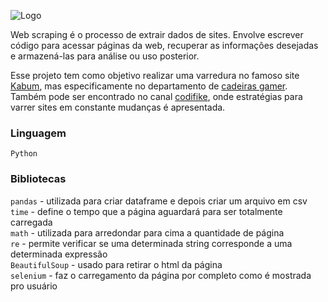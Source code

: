 
![Logo](https://github.com/matteeussPei/web_scraping/blob/main/web-scraping.jpg?raw=true)

Web scraping é o processo de extrair dados de sites. Envolve escrever código para acessar páginas da web, recuperar as informações desejadas e armazená-las para análise ou uso posterior. 

Esse projeto tem como objetivo realizar uma varredura no famoso site [Kabum](https://www.kabum.com.br), mas especificamente no departamento de [cadeiras gamer](https://www.kabum.com.br/espaco-gamer/cadeiras-gamer). Também pode ser encontrado no canal [codifike](https://www.youtube.com/watch?v=Y2d2g4Hlqb4&list=RDCMUCk8a_ETbXVLOlfmMBKgDlug&index=1), onde estratégias para varrer sites em constante mudanças é apresentada.

### Linguagem
        
``Python``

### Bibliotecas

``pandas`` - utilizada para criar dataframe e depois criar um arquivo em csv\
``time`` - define o tempo que a página aguardará para ser totalmente carregada\
``math`` - utilizada para arredondar para cima a quantidade de página\
``re`` - permite verificar se uma determinada string corresponde a uma determinada expressão\
``BeautifulSoup`` - usado para retirar o html da página\
``selenium`` - faz o carregamento da página por completo como é mostrada pro usuário
